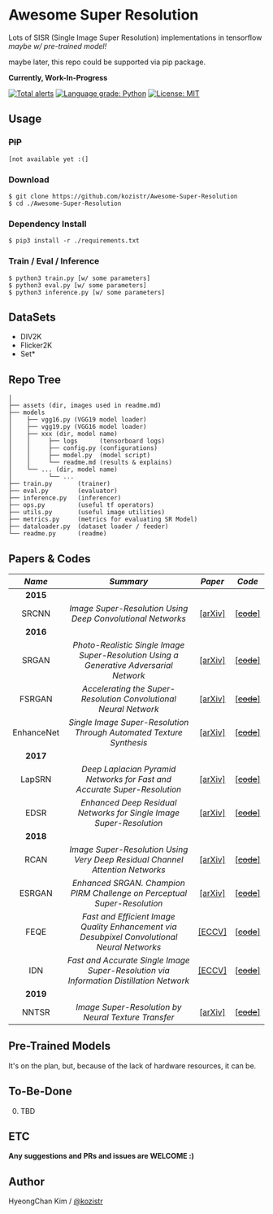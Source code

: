 # Awesome Super Resolution
Lots of SISR (Single Image Super Resolution) implementations in tensorflow *maybe w/ pre-trained model!*

maybe later, this repo could be supported via pip package.

**Currently, Work-In-Progress**

[![Total alerts](https://img.shields.io/lgtm/alerts/g/kozistr/Awesome-Super-Resolution.svg?logo=lgtm&logoWidth=18)](https://lgtm.com/projects/g/kozistr/Awesome-Super-Resolution/alerts/)
[![Language grade: Python](https://img.shields.io/lgtm/grade/python/g/kozistr/Awesome-Super-Resolution.svg?logo=lgtm&logoWidth=18)](https://lgtm.com/projects/g/kozistr/Awesome-Super-Resolution/context:python)
[![License: MIT](https://img.shields.io/badge/License-MIT-yellow.svg)](https://opensource.org/licenses/MIT)

## Usage
### ~~PIP~~
    [not available yet :(]
### Download
    $ git clone https://github.com/kozistr/Awesome-Super-Resolution
    $ cd ./Awesome-Super-Resolution
### Dependency Install
    $ pip3 install -r ./requirements.txt
### Train / Eval / Inference
    $ python3 train.py [w/ some parameters]
    $ python3 eval.py [w/ some parameters]
    $ python3 inference.py [w/ some parameters]

## DataSets
* DIV2K
* Flicker2K
* Set*

## Repo Tree
```
│
├── assets (dir, images used in readme.md)
├── models
│    ├── vgg16.py (VGG19 model loader)
│    ├── vgg19.py (VGG16 model loader)
│    ├── xxx (dir, model name)
│    │     ├── logs      (tensorboard logs)
│    │     ├── config.py (configurations)
│    │     ├── model.py  (model script)
│    │     └── readme.md (results & explains)
│    └── ... (dir, model name)
│          └── ...
├── train.py       (trainer)
├── eval.py        (evaluator)
├── inference.py   (inferencer)
├── ops.py         (useful tf operators)
├── utils.py       (useful image utilities)
├── metrics.py     (metrics for evaluating SR Model)
├── dataloader.py  (dataset loader / feeder)
└── readme.py      (readme)
```

## Papers & Codes

*Name* | *Summary* | *Paper* | *Code*
:---: | :---: | :---: | :---:
**2015**    | | |
 SRCNN      | *Image Super-Resolution Using Deep Convolutional Networks* | [[arXiv]](https://arxiv.org/abs/1501.00092) | [[~~code~~]](./models/SRCNN)
**2016**    | | |
 SRGAN      | *Photo-Realistic Single Image Super-Resolution Using a Generative Adversarial Network* | [[arXiv]](https://arxiv.org/abs/1609.04802) | [[~~code~~]](./models/SRGAN)
 FSRGAN     | *Accelerating the Super-Resolution Convolutional Neural Network* | [[arXiv]](https://arxiv.org/abs/1608.00367) | [[~~code~~]](./models/FSRGAN)
 EnhanceNet | *Single Image Super-Resolution Through Automated Texture Synthesis* | [[arXiv]](https://arxiv.org/abs/1612.07919) | [[~~code~~]](./models/ENet)
**2017**    | | |
 LapSRN     | *Deep Laplacian Pyramid Networks for Fast and Accurate Super-Resolution* | [[arXiv]](https://arxiv.org/abs/1704.03915) | [[~~code~~]](./models/LapSRN)
 EDSR       | *Enhanced Deep Residual Networks for Single Image Super-Resolution* | [[arXiv]](https://arxiv.org/abs/1707.02921) | [[~~code~~]](./models/EDSR)
**2018**    | | |
 RCAN       | *Image Super-Resolution Using Very Deep Residual Channel Attention Networks* | [[arXiv]](https://arxiv.org/abs/1807.02758) | [[~~code~~]](./models/RCAN)
 ESRGAN     | *Enhanced SRGAN. Champion PIRM Challenge on Perceptual Super-Resolution* | [[arXiv]](https://arxiv.org/abs/1809.00219) | [[~~code~~]](./models/ESRGAN/)
 FEQE       | *Fast and Efficient Image Quality Enhancement via Desubpixel Convolutional Neural Networks* | [[ECCV]](http://openaccess.thecvf.com/content_ECCVW_2018/papers/11133/Vu_Fast_and_Efficient_Image_Quality_Enhancement_via_Desubpixel_Convolutional_Neural_ECCVW_2018_paper.pdf) | [[~~code~~]](./models/FEQE)
 IDN        | *Fast and Accurate Single Image Super-Resolution via Information Distillation Network* | [[ECCV]](http://openaccess.thecvf.com/content_cvpr_2018/papers/Hui_Fast_and_Accurate_CVPR_2018_paper.pdf) | [[~~code~~]](./models/IDN)
**2019**    | | |
 NNTSR      | *Image Super-Resolution by Neural Texture Transfer* | [[arXiv]](https://arxiv.org/abs/1903.00834) | [[~~code~~]]()

## Pre-Trained Models
It's on the plan, but, because of the lack of hardware resources, it can be.

## To-Be-Done
0. TBD

## ETC
**Any suggestions and PRs and issues are WELCOME :)**

## Author
HyeongChan Kim / [@kozistr](http://kozistr.tech)
